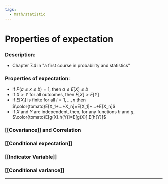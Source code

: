 ```yaml
---
tags:
  - Math/statistic
---
```

# Properties of expectation
### Description:
- Chapter 7.4 in "a first course in probability and statistics"
<!--ID: 1708099518903-->

### Properties of expectation:
- If $P(a\le x\le b)=1$, then $a\le E[X]\le b$
- If $X>Y$ for all outcomes, then $E[X]>E[Y]$
- If $E[X_i]$ is finite for all $i=1,...,n$ then $\color{tomato}E[X_1+...+X_n]=E[X_1]+...+E[X_n]$
- If $X$ and $Y$ are independent, then, for any functions $h$ and $g$, $\color{tomato}E[g(X).h(Y)]=E[g(X)].E[h(Y)]$ 
<!--ID: 1708098044288-->

### [[Covariance]] and Correlation

### [[Conditional expectation]]
### [[Indicator Variable]]

### [[Conditional variance]]

---
<!--ID: 1708098044292-->
